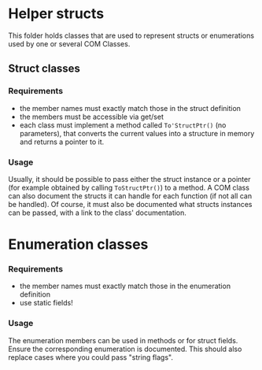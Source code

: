 # Helper structs
This folder holds classes that are used to represent structs or enumerations used by one or several COM Classes.

## Struct classes
### Requirements
* the member names must exactly match those in the struct definition
* the members must be accessible via get/set
* each class must implement a method called `To'StructPtr()` (no parameters), that converts the current values into a structure in memory and returns a pointer to it.

### Usage
Usually, it should be possible to pass either the struct instance or a pointer (for example obtained by calling `ToStructPtr()`) to a method.
A COM class can also document the structs it can handle for each function (if not all can be handled).
Of course, it must also be documented what structs instances can be passed, with a link to the class' documentation.

# Enumeration classes
### Requirements
* the member names must exactly match those in the enumeration definition
* use static fields!

### Usage
The enumeration members can be used in methods or for struct fields. Ensure the corresponding enumeration is documented.
This should also replace cases where you could pass "string flags".